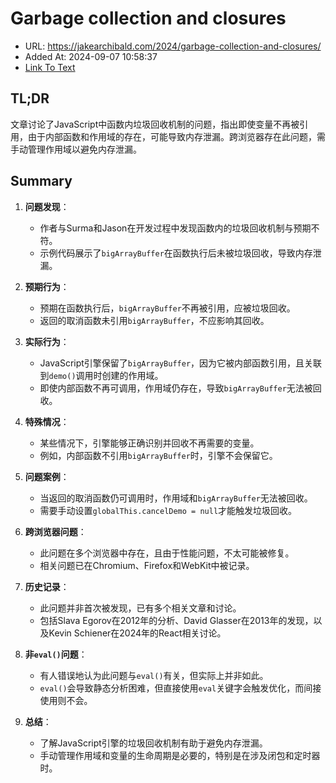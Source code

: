 # Garbage collection and closures
- URL: https://jakearchibald.com/2024/garbage-collection-and-closures/
- Added At: 2024-09-07 10:58:37
- [Link To Text](2024-09-07-garbage-collection-and-closures_raw.md)

## TL;DR
文章讨论了JavaScript中函数内垃圾回收机制的问题，指出即使变量不再被引用，由于内部函数和作用域的存在，可能导致内存泄漏。跨浏览器存在此问题，需手动管理作用域以避免内存泄漏。

## Summary
1. **问题发现**：
   - 作者与Surma和Jason在开发过程中发现函数内的垃圾回收机制与预期不符。
   - 示例代码展示了`bigArrayBuffer`在函数执行后未被垃圾回收，导致内存泄漏。

2. **预期行为**：
   - 预期在函数执行后，`bigArrayBuffer`不再被引用，应被垃圾回收。
   - 返回的取消函数未引用`bigArrayBuffer`，不应影响其回收。

3. **实际行为**：
   - JavaScript引擎保留了`bigArrayBuffer`，因为它被内部函数引用，且关联到`demo()`调用时创建的作用域。
   - 即使内部函数不再可调用，作用域仍存在，导致`bigArrayBuffer`无法被回收。

4. **特殊情况**：
   - 某些情况下，引擎能够正确识别并回收不再需要的变量。
   - 例如，内部函数不引用`bigArrayBuffer`时，引擎不会保留它。

5. **问题案例**：
   - 当返回的取消函数仍可调用时，作用域和`bigArrayBuffer`无法被回收。
   - 需要手动设置`globalThis.cancelDemo = null`才能触发垃圾回收。

6. **跨浏览器问题**：
   - 此问题在多个浏览器中存在，且由于性能问题，不太可能被修复。
   - 相关问题已在Chromium、Firefox和WebKit中被记录。

7. **历史记录**：
   - 此问题并非首次被发现，已有多个相关文章和讨论。
   - 包括Slava Egorov在2012年的分析、David Glasser在2013年的发现，以及Kevin Schiener在2024年的React相关讨论。

8. **非`eval()`问题**：
   - 有人错误地认为此问题与`eval()`有关，但实际上并非如此。
   - `eval()`会导致静态分析困难，但直接使用`eval`关键字会触发优化，而间接使用则不会。

9. **总结**：
   - 了解JavaScript引擎的垃圾回收机制有助于避免内存泄漏。
   - 手动管理作用域和变量的生命周期是必要的，特别是在涉及闭包和定时器时。
